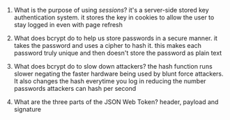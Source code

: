 <!-- Answers to the Short Answer Essay Questions go here -->

1. What is the purpose of using _sessions_?
it's a server-side stored key authentication system. it stores the key in cookies to allow the user to stay logged in even with page refresh

2. What does bcrypt do to help us store passwords in a secure manner. 
it takes the password and uses a cipher to hash it. this makes each password truly unique and then doesn't store the password as plain text

3. What does bcrypt do to slow down attackers?
the hash function runs slower negating the faster hardware being used by blunt force attackers. It also changes the hash everytime you log in reducing the number passwords attackers can hash per second

4. What are the three parts of the JSON Web Token?
header, payload and signature

